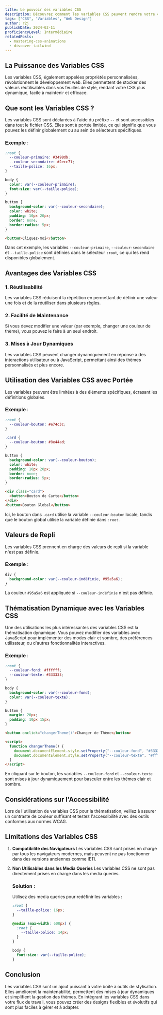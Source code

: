 ```yaml
---
title: Le pouvoir des variables CSS
description: Découvrez comment les variables CSS peuvent rendre votre code CSS plus dynamique, maintenable et efficace. Apprenez à déclarer, utiliser et personnaliser des variables CSS pour améliorer vos feuilles de style.
tags: ["CSS", "Variables", "Web Design"]
author: r2j
publishDate: 2024-02-11
proficiencyLevel: Intermédiaire
relatedPosts:
  - mastering-css-animations
  - discover-tailwind
---
```


## La Puissance des Variables CSS

Les variables CSS, également appelées propriétés personnalisées, révolutionnent le développement web. Elles permettent de stocker des valeurs réutilisables dans vos feuilles de style, rendant votre CSS plus dynamique, facile à maintenir et efficace.

## Que sont les Variables CSS ?

Les variables CSS sont déclarées à l'aide du préfixe `--` et sont accessibles dans tout le fichier CSS. Elles sont à portée limitée, ce qui signifie que vous pouvez les définir globalement ou au sein de sélecteurs spécifiques.

### Exemple :

```css
:root {
  --couleur-primaire: #3498db;
  --couleur-secondaire: #2ecc71;
  --taille-police: 16px;
}

body {
  color: var(--couleur-primaire);
  font-size: var(--taille-police);
}

button {
  background-color: var(--couleur-secondaire);
  color: white;
  padding: 10px 20px;
  border: none;
  border-radius: 5px;
}
```

```html
<button>Cliquez-moi</button>
```

Dans cet exemple, les variables `--couleur-primaire`, `--couleur-secondaire` et `--taille-police` sont définies dans le sélecteur `:root`, ce qui les rend disponibles globalement.

## Avantages des Variables CSS

### 1. **Réutilisabilité**

Les variables CSS réduisent la répétition en permettant de définir une valeur une fois et de la réutiliser dans plusieurs règles.

### 2. **Facilité de Maintenance**

Si vous devez modifier une valeur (par exemple, changer une couleur de thème), vous pouvez le faire à un seul endroit.

### 3. **Mises à Jour Dynamiques**

Les variables CSS peuvent changer dynamiquement en réponse à des interactions utilisateur ou à JavaScript, permettant ainsi des thèmes personnalisés et plus encore.

## Utilisation des Variables CSS avec Portée

Les variables peuvent être limitées à des éléments spécifiques, écrasant les définitions globales.

### Exemple :

```css
:root {
  --couleur-bouton: #e74c3c;
}

.card {
  --couleur-bouton: #8e44ad;
}

button {
  background-color: var(--couleur-bouton);
  color: white;
  padding: 10px 20px;
  border: none;
  border-radius: 5px;
}
```

```html
<div class="card">
  <button>Bouton de Carte</button>
</div>
<button>Bouton Global</button>
```

Ici, le bouton dans `.card` utilise la variable `--couleur-bouton` locale, tandis que le bouton global utilise la variable définie dans `:root`.

## Valeurs de Repli

Les variables CSS prennent en charge des valeurs de repli si la variable n'est pas définie.

### Exemple :

```css
div {
  background-color: var(--couleur-indéfinie, #95a5a6);
}
```

La couleur `#95a5a6` est appliquée si `--couleur-indéfinie` n'est pas définie.

## Thématisation Dynamique avec les Variables CSS

Une des utilisations les plus intéressantes des variables CSS est la thématisation dynamique. Vous pouvez modifier des variables avec JavaScript pour implémenter des modes clair et sombre, des préférences utilisateur, ou d'autres fonctionnalités interactives.

### Exemple :

```css
:root {
  --couleur-fond: #ffffff;
  --couleur-texte: #333333;
}

body {
  background-color: var(--couleur-fond);
  color: var(--couleur-texte);
}

button {
  margin: 20px;
  padding: 10px 15px;
}
```

```html
<button onclick="changerTheme()">Changer de Thème</button>

<script>
  function changerTheme() {
    document.documentElement.style.setProperty("--couleur-fond", "#333333");
    document.documentElement.style.setProperty("--couleur-texte", "#ffffff");
  }
</script>
```

En cliquant sur le bouton, les variables `--couleur-fond` et `--couleur-texte` sont mises à jour dynamiquement pour basculer entre les thèmes clair et sombre.

## Considérations sur l'Accessibilité

Lors de l'utilisation de variables CSS pour la thématisation, veillez à assurer un contraste de couleur suffisant et testez l'accessibilité avec des outils conformes aux normes WCAG.

## Limitations des Variables CSS

1. **Compatibilité des Navigateurs**
   Les variables CSS sont prises en charge par tous les navigateurs modernes, mais peuvent ne pas fonctionner dans des versions anciennes comme IE11.

2. **Non Utilisables dans les Media Queries**
   Les variables CSS ne sont pas directement prises en charge dans les media queries.

   ### Solution :

   Utilisez des media queries pour redéfinir les variables :

   ```css
   :root {
     --taille-police: 16px;
   }

   @media (max-width: 600px) {
     :root {
       --taille-police: 14px;
     }
   }

   body {
     font-size: var(--taille-police);
   }
   ```

## Conclusion

Les variables CSS sont un ajout puissant à votre boîte à outils de stylisation. Elles améliorent la maintenabilité, permettent des mises à jour dynamiques et simplifient la gestion des thèmes. En intégrant les variables CSS dans votre flux de travail, vous pouvez créer des designs flexibles et évolutifs qui sont plus faciles à gérer et à adapter.
